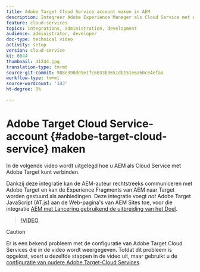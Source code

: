 ```yaml
---
title: Adobe Target Cloud Service account maken in AEM
description: Integreer Adobe Experience Manager als Cloud Service met Adobe Target door middel van Cloud Service- en Adobe IMS-verificatie.
feature: cloud-services
topics: integrations, administration, development
audience: administrator, developer
doc-type: technical video
activity: setup
version: cloud-service
kt: 6044
thumbnail: 41244.jpg
translation-type: tm+mt
source-git-commit: 988e390dd9e1fc6033b3651db151e6a60ce4efaa
workflow-type: tm+mt
source-wordcount: '143'
ht-degree: 0%

---
```



# Adobe Target Cloud Service-account {#adobe-target-cloud-service} maken

In de volgende video wordt uitgelegd hoe u AEM als Cloud Service met Adobe Target kunt verbinden.

Dankzij deze integratie kan de AEM-auteur rechtstreeks communiceren met Adobe Target en kan de Experience Fragments van AEM naar Target worden gestuurd als aanbiedingen.  Deze integratie voegt *not* Adobe Target JavaScript (AT.js) aan de Web-pagina&#39;s van AEM Sites toe, voor die integratie [AEM met Lancering gebruikend de uitbreiding van het Doel](../experience-platform-launch/connect-aem-launch-adobe-io.md).

>[!VIDEO](https://video.tv.adobe.com/v/41244?quality=12&learn=on)

>[!CAUTION]
>
>Er is een bekend probleem met de configuratie van Adobe Target Cloud Services die in de video wordt weergegeven. Totdat dit probleem is opgelost, voert u dezelfde stappen in de video uit, maar gebruikt u de [configuratie van oudere Adobe Target-Cloud Services](https://docs.adobe.com/content/help/en/experience-manager-learn/aem-target-tutorial/aem-target-implementation/using-aem-cloud-services.html).

